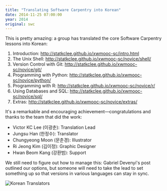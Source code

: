 ```yaml
---
title: "Translating Software Carpentry into Korean"
date: 2014-11-25 07:00:00
year: 2014
original: swc
---
```

<p>
  This is pretty amazing:
  a group has translated the core Software Carpentry lessons into Korean:
</p>
<ol>
  <li>Introduction: <a href="http://statkclee.github.io/xwmooc-sc/intro.html">http://statkclee.github.io/xwmooc-sc/intro.html</a></li>
  <li>The Unix Shell: <a href="http://statkclee.github.io/xwmooc-sc/novice/shell/">http://statkclee.github.io/xwmooc-sc/novice/shell/</a></li>
  <li>Version Control with Git: <a href="http://statkclee.github.io/xwmooc-sc/novice/git/">http://statkclee.github.io/xwmooc-sc/novice/git/</a></li>
  <li>Programming with Python: <a href="http://statkclee.github.io/xwmooc-sc/novice/python/">http://statkclee.github.io/xwmooc-sc/novice/python/</a></li>
  <li>Programming with R: <a href="http://statkclee.github.io/xwmooc-sc/novice/r/">http://statkclee.github.io/xwmooc-sc/novice/r/</a></li>
  <li>Using Databases and SQL: <a href="http://statkclee.github.io/xwmooc-sc/novice/sql/">http://statkclee.github.io/xwmooc-sc/novice/sql/</a></li>
  <li>Extras: <a href="http://statkclee.github.io/xwmooc-sc/novice/extras/">http://statkclee.github.io/xwmooc-sc/novice/extras/</a></li>
</ol>
<p>
  It's a remarkable and encouraging achievement&mdash;congratulations and thanks
  to the team that did the work:
</p>
<ul>
  <li>Victor KC Lee (&#51060;&#44305;&#52632;): Translation Lead</li>
  <li>Jungsu Han (&#54620;&#51221;&#49688;): Translator</li>
  <li>Chungyeong Moon (&#47928;&#52632;&#44221;): Illustrator</li>
  <li>Ri Jeong Kim (&#44608;&#51060;&#51221;): Graphic Designer</li>
  <li>Hwan Beom Kang (&#44053;&#54872;&#48276;): Support</li>
</ul>
<p>
  We still need to figure out how to manage this:
  Gabriel Devenyi's post outlined our options,
  but someone will need to take the lead to set something up
  so that versions in various languages can stay in sync.
</p>
<p>
  <img src="{{site.github.url}}/files/2014/11/korean-translators-with-names.jpg" alt="Korean Translators" />
</p>
